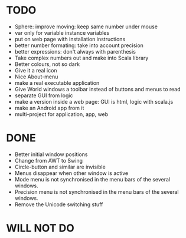 # TODO

* Sphere: improve moving: keep same number under mouse
* var only for variable instance variables
* put on web page with installation instructions
* better number formating: take into account precision
* better expressions: don't always with parenthesis
* Take complex numbers out and make into Scala library
* Better colours, not so dark
* Give it a real icon
* Nice About-menu
* make a real executable application
* Give World windows a toolbar instead of buttons and menus to read
* separate GUI from logic
* make a version inside a web page: GUI is html, logic with scala.js
* make an Android app from it
* multi-project for application, app, web

# DONE

* Better initial window positions
* Change from AWT to Swing
* Circle-button and similar are invisible
* Menus disappear when other window is active
* Mode menu is not synchronised in the menu bars of the several windows.
* Precision menu is not synchronised in the menu bars of the several windows.
* Remove the Unicode switching stuff

# WILL NOT DO

